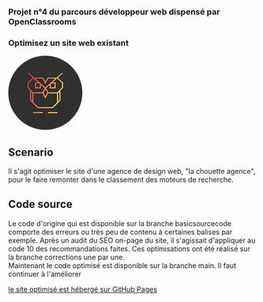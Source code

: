 ### Projet n°4 du parcours développeur web dispensé par OpenClassrooms


### Optimisez un site web existant



![Logo de la chouette agence](img/logo.png)



## Scenario
  Il s'agit optimiser le site d'une agence de design web, "la chouette agence", pour le faire remonter dans le classement des moteurs de recherche.
  
## Code source
  Le code d'origine qui est disponible sur la branche basicsourcecode comporte des erreurs ou très peu de contenu à certaines balises par exemple.
  Après un audit du SEO on-page du site, il s'agissait d'appliquer au code 10 des recommandations faites. Ces optimisations ont été réalisé sur la branche corrections une par une.  
  Maintenant le code optimisé est disponible sur la branche main. Il faut continuer à l'améliorer
  
  [le site optimisé est hébergé sur GitHub Pages](https://thomthom-dev.github.io/ThomasSavigner_4_21072021/index.html)
  
  
